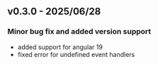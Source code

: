 ## v0.3.0 - 2025/06/28
### Minor bug fix and added version support

- added support for angular 19
- fixed error for undefined event handlers